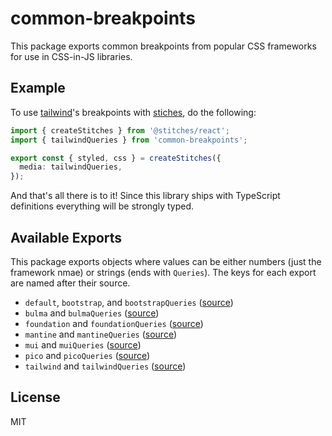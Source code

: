# common-breakpoints

This package exports common breakpoints from popular CSS frameworks for use
in CSS-in-JS libraries.

## Example

To use [tailwind]'s breakpoints with [stiches], do the following:

```ts
import { createStitches } from '@stitches/react';
import { tailwindQueries } from 'common-breakpoints';

export const { styled, css } = createStitches({
  media: tailwindQueries,
});
```

And that's all there is to it! Since this library ships with TypeScript
definitions everything will be strongly typed.

## Available Exports

This package exports objects where values can be either numbers (just the
framework nmae) or strings (ends with `Queries`). The keys for each export are
named after their source.

- `default`, `bootstrap`, and `bootstrapQueries` ([source](https://github.com/twbs/bootstrap/blob/a3f27c67e8e3041858e18ac201a384332be14303/scss/_variables.scss#L279-L293))
- `bulma` and `bulmaQueries` ([source](https://bulma.io/documentation/overview/responsiveness/#breakpoints))
- `foundation` and `foundationQueries` ([source](https://get.foundation/sites/docs/media-queries.html))
- `mantine` and `mantineQueries` ([source](https://mantine.dev/theming/responsive/))
- `mui` and `muiQueries` ([source](https://mui.com/customization/breakpoints/#default-breakpoints))
- `pico` and `picoQueries` ([source](https://picocss.com/docs/grid.html))
- `tailwind` and `tailwindQueries` ([source](https://tailwindcss.com/docs/responsive-design))

## License

MIT

[tailwind]: https://tailwindcss.com/ 'Rapidly build modern websites without ever leaving your HTML.'
[stiches]: https://stitches.dev/ 'Style your components with confidence'
